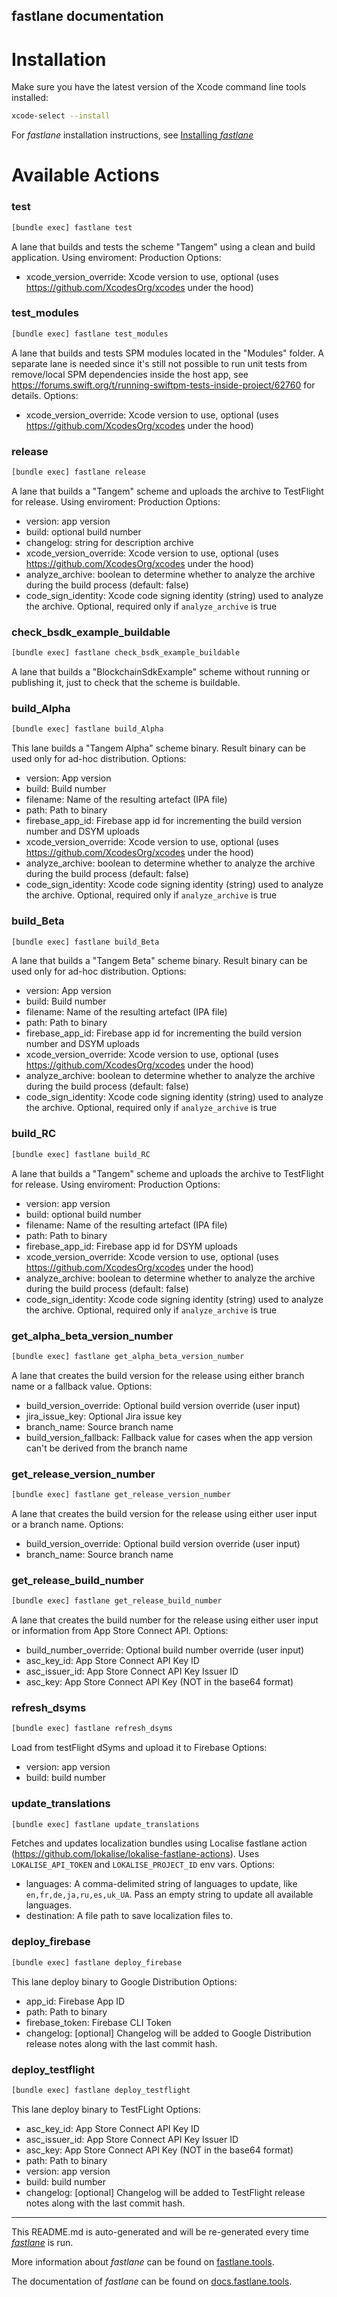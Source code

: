 fastlane documentation
----

# Installation

Make sure you have the latest version of the Xcode command line tools installed:

```sh
xcode-select --install
```

For _fastlane_ installation instructions, see [Installing _fastlane_](https://docs.fastlane.tools/#installing-fastlane)

# Available Actions

### test

```sh
[bundle exec] fastlane test
```


A lane that builds and tests the scheme "Tangem" using a clean and build application.
Using enviroment: Production
Options:
- xcode_version_override: Xcode version to use, optional (uses https://github.com/XcodesOrg/xcodes under the hood)


### test_modules

```sh
[bundle exec] fastlane test_modules
```


A lane that builds and tests SPM modules located in the "Modules" folder.
A separate lane is needed since it's still not possible to run unit tests from remove/local SPM dependencies inside the host app,
see https://forums.swift.org/t/running-swiftpm-tests-inside-project/62760 for details.
Options:
- xcode_version_override: Xcode version to use, optional (uses https://github.com/XcodesOrg/xcodes under the hood)


### release

```sh
[bundle exec] fastlane release
```


A lane that builds a "Tangem" scheme and uploads the archive to TestFlight for release.
Using enviroment: Production
Options:
- version: app version
- build: optional build number
- changelog: string for description archive
- xcode_version_override: Xcode version to use, optional (uses https://github.com/XcodesOrg/xcodes under the hood)
- analyze_archive: boolean to determine whether to analyze the archive during the build process (default: false)
- code_sign_identity: Xcode code signing identity (string) used to analyze the archive. Optional, required only if `analyze_archive` is true


### check_bsdk_example_buildable

```sh
[bundle exec] fastlane check_bsdk_example_buildable
```


A lane that builds a "BlockchainSdkExample" scheme without running or publishing it, just to check that the scheme is buildable.


### build_Alpha

```sh
[bundle exec] fastlane build_Alpha
```


This lane builds a "Tangem Alpha" scheme binary. Result binary can be used only for ad-hoc distribution.
Options:
- version: App version
- build: Build number
- filename: Name of the resulting artefact (IPA file)
- path: Path to binary
- firebase_app_id: Firebase app id for incrementing the build version number and DSYM uploads
- xcode_version_override: Xcode version to use, optional (uses https://github.com/XcodesOrg/xcodes under the hood)
- analyze_archive: boolean to determine whether to analyze the archive during the build process (default: false)
- code_sign_identity: Xcode code signing identity (string) used to analyze the archive. Optional, required only if `analyze_archive` is true


### build_Beta

```sh
[bundle exec] fastlane build_Beta
```


A lane that builds a "Tangem Beta" scheme binary. Result binary can be used only for ad-hoc distribution.
Options:
- version: App version
- build: Build number
- filename: Name of the resulting artefact (IPA file)
- path: Path to binary
- firebase_app_id: Firebase app id for incrementing the build version number and DSYM uploads
- xcode_version_override: Xcode version to use, optional (uses https://github.com/XcodesOrg/xcodes under the hood)
- analyze_archive: boolean to determine whether to analyze the archive during the build process (default: false)
- code_sign_identity: Xcode code signing identity (string) used to analyze the archive. Optional, required only if `analyze_archive` is true


### build_RC

```sh
[bundle exec] fastlane build_RC
```


A lane that builds a "Tangem" scheme and uploads the archive to TestFlight for release.
Using enviroment: Production
Options:
- version: app version
- build: optional build number
- filename: Name of the resulting artefact (IPA file)
- path: Path to binary
- firebase_app_id: Firebase app id for DSYM uploads
- xcode_version_override: Xcode version to use, optional (uses https://github.com/XcodesOrg/xcodes under the hood)
- analyze_archive: boolean to determine whether to analyze the archive during the build process (default: false)
- code_sign_identity: Xcode code signing identity (string) used to analyze the archive. Optional, required only if `analyze_archive` is true


### get_alpha_beta_version_number

```sh
[bundle exec] fastlane get_alpha_beta_version_number
```


A lane that creates the build version for the release using either branch name or a fallback value.
Options:
- build_version_override: Optional build version override (user input)
- jira_issue_key: Optional Jira issue key
- branch_name: Source branch name
- build_version_fallback: Fallback value for cases when the app version can't be derived from the branch name


### get_release_version_number

```sh
[bundle exec] fastlane get_release_version_number
```


A lane that creates the build version for the release using either user input or a branch name.
Options:
- build_version_override: Optional build version override (user input)
- branch_name: Source branch name


### get_release_build_number

```sh
[bundle exec] fastlane get_release_build_number
```


A lane that creates the build number for the release using either user input or information from App Store Connect API.
Options:
- build_number_override: Optional build number override (user input)
- asc_key_id: App Store Connect API Key ID
- asc_issuer_id: App Store Connect API Key Issuer ID
- asc_key: App Store Connect API Key (NOT in the base64 format)


### refresh_dsyms

```sh
[bundle exec] fastlane refresh_dsyms
```


Load from testFlight dSyms and upload it to Firebase
Options:
- version: app version
- build: build number


### update_translations

```sh
[bundle exec] fastlane update_translations
```


Fetches and updates localization bundles using Localise fastlane action (https://github.com/lokalise/lokalise-fastlane-actions).
Uses `LOKALISE_API_TOKEN` and `LOKALISE_PROJECT_ID` env vars.
Options:
- languages: A comma-delimited string of languages to update, like `en,fr,de,ja,ru,es,uk_UA`. Pass an empty string to update all available languages.
- destination: A file path to save localization files to.


### deploy_firebase

```sh
[bundle exec] fastlane deploy_firebase
```


This lane deploy binary to Google Distribution
Options:
- app_id: Firebase App ID
- path: Path to binary
- firebase_token: Firebase CLI Token
- changelog: [optional] Changelog will be added to Google Distribution release notes along with the last commit hash.


### deploy_testflight

```sh
[bundle exec] fastlane deploy_testflight
```


This lane deploy binary to TestFLight
Options:
- asc_key_id: App Store Connect API Key ID
- asc_issuer_id: App Store Connect API Key Issuer ID
- asc_key: App Store Connect API Key (NOT in the base64 format)
- path: Path to binary
- version: app version
- build: build number
- changelog: [optional] Changelog will be added to TestFlight release notes along with the last commit hash.


----

This README.md is auto-generated and will be re-generated every time [_fastlane_](https://fastlane.tools) is run.

More information about _fastlane_ can be found on [fastlane.tools](https://fastlane.tools).

The documentation of _fastlane_ can be found on [docs.fastlane.tools](https://docs.fastlane.tools).
